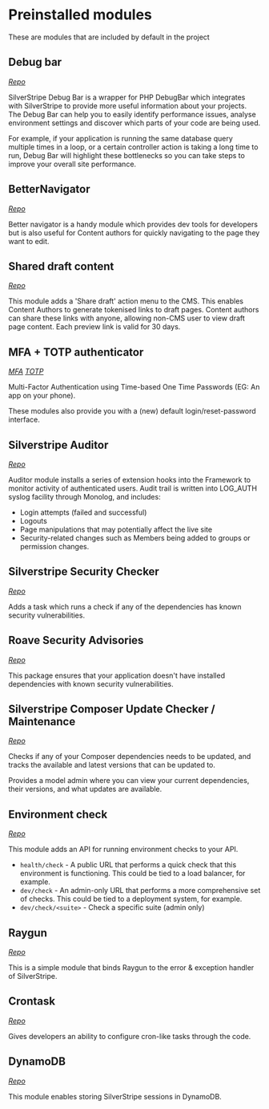 # Preinstalled modules

These are modules that are included by default in the project

## Debug bar
_[Repo](https://github.com/lekoala/silverstripe-debugbar)_

SilverStripe Debug Bar is a wrapper for PHP DebugBar which integrates with SilverStripe to provide more useful
information about your projects. The Debug Bar can help you to easily identify performance issues, analyse environment
settings and discover which parts of your code are being used.

For example, if your application is running the same database query multiple times in a loop, or a certain controller
action is taking a long time to run, Debug Bar will highlight these bottlenecks so you can take steps to improve your
overall site performance.

## BetterNavigator
_[Repo](https://github.com/jonom/silverstripe-betternavigator)_

Better navigator is a handy module which provides dev tools for developers but is also useful for Content authors for
quickly navigating to the page they want to edit.

## Shared draft content
_[Repo](https://github.com/silverstripe/silverstripe-sharedraftcontent)_

This module adds a 'Share draft' action menu to the CMS. This enables Content Authors to generate tokenised links to
draft pages. Content authors can share these links with anyone, allowing non-CMS user to view draft page content. Each
preview link is valid for 30 days.

## MFA + TOTP authenticator
_[MFA](https://github.com/silverstripe/silverstripe-mfa)_
_[TOTP](https://github.com/silverstripe/silverstripe-totp-authenticator)_

Multi-Factor Authentication using Time-based One Time Passwords (EG: An app on your phone).

These modules also provide you with a (new) default login/reset-password interface.

## Silverstripe Auditor
_[Repo](https://github.com/silverstripe/silverstripe-auditor)_

Auditor module installs a series of extension hooks into the Framework to monitor activity of authenticated users. Audit
trail is written into LOG_AUTH syslog facility through Monolog, and includes:

* Login attempts (failed and successful)
* Logouts
* Page manipulations that may potentially affect the live site
* Security-related changes such as Members being added to groups or permission changes.

## Silverstripe Security Checker
_[Repo](https://github.com/bringyourownideas/silverstripe-composer-security-checker)_

Adds a task which runs a check if any of the dependencies has known security vulnerabilities.

## Roave Security Advisories
_[Repo](https://github.com/Roave/SecurityAdvisories)_

This package ensures that your application doesn't have installed dependencies with known security vulnerabilities.

## Silverstripe Composer Update Checker / Maintenance
_[Repo](https://github.com/bringyourownideas/silverstripe-composer-update-checker)_

Checks if any of your Composer dependencies needs to be updated, and tracks the available and latest versions that can
be updated to.

Provides a model admin where you can view your current dependencies, their versions, and what updates are available.

## Environment check
_[Repo](https://github.com/silverstripe/silverstripe-environmentcheck)_

This module adds an API for running environment checks to your API.

* `health/check` - A public URL that performs a quick check that this environment is functioning. This could be tied to
a load balancer, for example.
* `dev/check` - An admin-only URL that performs a more comprehensive set of checks. This could be tied to a deployment
system, for example.
* `dev/check/<suite>` - Check a specific suite (admin only)

## Raygun
_[Repo](https://github.com/silverstripe/silverstripe-raygun)_

This is a simple module that binds Raygun to the error & exception handler of SilverStripe.

## Crontask
_[Repo](https://github.com/silverstripe/silverstripe-crontask)_

Gives developers an ability to configure cron-like tasks through the code.

## DynamoDB
_[Repo](https://github.com/silverstripe/silverstripe-dynamodb)_

This module enables storing SilverStripe sessions in DynamoDB.
